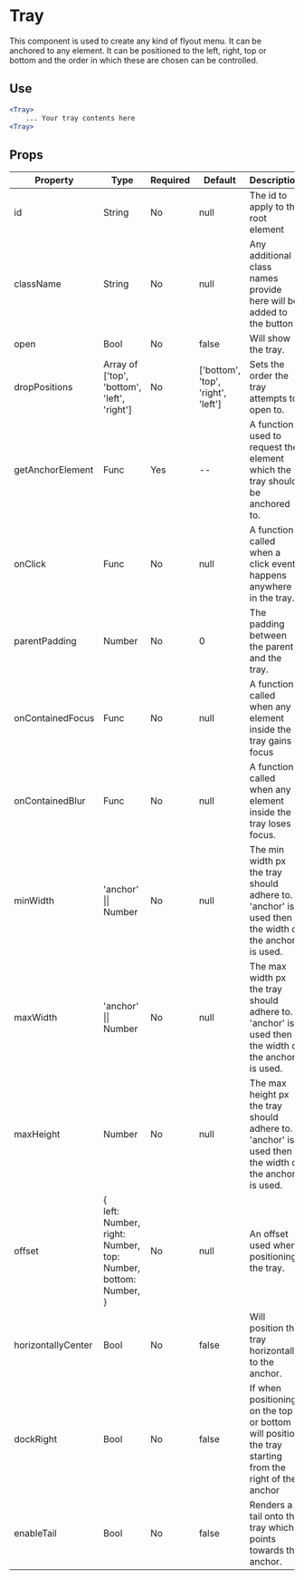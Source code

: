 # Tray

This component is used to create any kind of flyout menu. It can be anchored to any element. It can be positioned to the left, right, top or bottom and the order in which these are chosen can be controlled.

## Use

```jsx
<Tray>
    ... Your tray contents here
<Tray>
```

## Props

| Property           | Type                                                                       | Required | Default                            | Description                                                                                            |
| ------------------ | -------------------------------------------------------------------------- | -------- | ---------------------------------- | ------------------------------------------------------------------------------------------------------ |
| id                 | String                                                                     | No       | null                               | The id to apply to the root element                                                                    |
| className          | String                                                                     | No       | null                               | Any additional class names provide here will be added to the button                                    |
| open               | Bool                                                                       | No       | false                              | Will show the tray.                                                                                    |
| dropPositions      | Array of ['top', 'bottom', 'left', 'right']                                | No       | ['bottom', 'top', 'right', 'left'] | Sets the order the tray attempts to open to.                                                           |
| getAnchorElement   | Func                                                                       | Yes      | --                                 | A function used to request the element which the tray should be anchored to.                           |
| onClick            | Func                                                                       | No       | null                               | A function called when a click event happens anywhere in the tray.                                     |
| parentPadding      | Number                                                                     | No       | 0                                  | The padding between the parent and the tray.                                                           |
| onContainedFocus   | Func                                                                       | No       | null                               | A function called when any element inside the tray gains focus                                         |
| onContainedBlur    | Func                                                                       | No       | null                               | A function called when any element inside the tray loses focus.                                        |
| minWidth           | 'anchor' \|\| Number                                                       | No       | null                               | The min width px the tray should adhere to. If 'anchor' is used then the width of the anchor is used.  |
| maxWidth           | 'anchor' \|\| Number                                                       | No       | null                               | The max width px the tray should adhere to. If 'anchor' is used then the width of the anchor is used.  |
| maxHeight          | Number                                                                     | No       | null                               | The max height px the tray should adhere to. If 'anchor' is used then the width of the anchor is used. |
| offset             | { <br>left: Number,<br>right: Number,<br>top: Number,<br>bottom: Number, } | No       | null                               | An offset used when positioning the tray.                                                              |
| horizontallyCenter | Bool                                                                       | No       | false                              | Will position the tray horizontally to the anchor.                                                     |
| dockRight          | Bool                                                                       | No       | false                              | If when positioning on the top or bottom will position the tray starting from the right of the anchor  |
| enableTail         | Bool                                                                       | No       | false                              | Renders a tail onto the tray which points towards the anchor.                                          |
